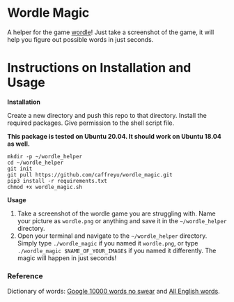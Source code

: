 # Wordle Magic
A helper for the game [wordle](https://www.nytimes.com/games/wordle/index.html)! Just take a screenshot of the game, it will help you figure out possible words in just seconds. 

# Instructions on Installation and Usage

__Installation__

Create a new directory and push this repo to that directory. Install the required packages. Give permission to the shell script file. 

**This package is tested on Ubuntu 20.04. It should work on Ubuntu 18.04 as well.**

```
mkdir -p ~/wordle_helper
cd ~/wordle_helper
git init
git pull https://github.com/caffreyu/wordle_magic.git
pip3 install -r requirements.txt
chmod +x wordle_magic.sh
```

__Usage__

1. Take a screenshot of the wordle game you are struggling with. Name your picture as `wordle.png` or anything and save it in the `~/wordle_helper` directory.
2. Open your terminal and navigate to the `~/wordle_helper` directory. Simply type `./wordle_magic` if you named it `wordle.png`, or type `./wordle_magic $NAME_OF_YOUR_IMAGE$` if you named it differently. The magic will happen in just seconds!


### Reference

Dictionary of words: [Google 10000 words no swear](https://github.com/first20hours/google-10000-english/blob/master/google-10000-english-no-swears.txt) and [All English words](https://github.com/dwyl/english-words/blob/master/words.txt).
